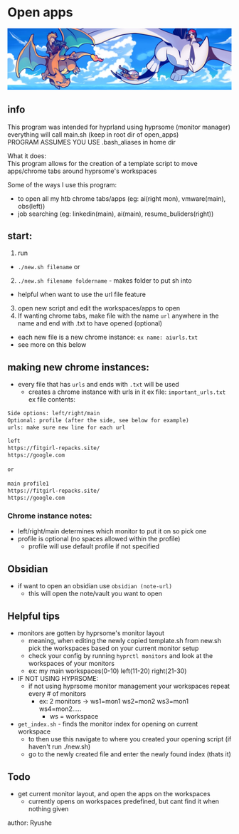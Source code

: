# Open apps
![charizard](./charizard.jpg)
## info
This program was intended for hyprland using hyprsome (monitor manager)  
everything will call main.sh (keep in root dir of open_apps)  
PROGRAM ASSUMES YOU USE .bash_aliases in home dir  

What it does:  
This program allows for the creation of a template script to move apps/chrome tabs around hyprsome's workspaces  

Some of the ways I use this program:  
- to open all my htb chrome tabs/apps (eg: ai(right mon), vmware(main), obs(left))
- job searching (eg: linkedin(main), ai(main), resume_buliders(right))

## start:
1. run 
  - `./new.sh filename`
or   
2. `./new.sh filename foldername` - makes folder to put sh into 
  - helpful when want to use the url file feature
3. open new script and edit the workspaces/apps to open
4. If wanting chrome tabs, make file with the name `url` anywhere in the name and end with .txt to have opened (optional)
  - each new file is a new chrome instance: `ex name: aiurls.txt`
  - see more on this below

## making new chrome instances:  
- every file that has `urls` and ends with `.txt` will be used 
  - creates a chrome instance with urls in it
ex file: `important_urls.txt`  
ex file contents:  
```
Side options: left/right/main
Optional: profile (after the side, see below for example)
urls: make sure new line for each url
```
```
left
https://fitgirl-repacks.site/
https://google.com

or 

main profile1
https://fitgirl-repacks.site/
https://google.com
```

### Chrome instance notes: 
* left/right/main determines which monitor to put it on so pick one  
* profile is optional (no spaces allowed within the profile)
  - profile will use default profile if not specified

## Obsidian
* if want to open an obsidian use `obsidian (note-url)`
  - this will open the note/vault you want to open 

## Helpful tips
- monitors are gotten by hyprsome's monitor layout 
  - meaning, when editing the newly copied template.sh from new.sh pick the 
  workspaces based on your current monitor setup 
  - check your config by running `hyprctl monitors` and look at the workspaces
  of your monitors
  - ex: my main workspaces(0-10) left(11-20) right(21-30)
- IF NOT USING HYPRSOME: 
  - if not using hyprsome monitor management your workspaces repeat every # of monitors
    - ex: 2 monitors -> ws1=mon1 ws2=mon2 ws3=mon1 ws4=mon2.....
      - ws = workspace
- `get_index.sh` - finds the monitor index for opening on current workspace
  - to then use this navigate to where you created your opening script (if haven't run ./new.sh)
  - go to the newly created file and enter the newly found index (thats it)

## Todo
- get current monitor layout, and open the apps on the workspaces
  - currently opens on workspaces predefined, but cant find it when nothing given

author: Ryushe

  

 



